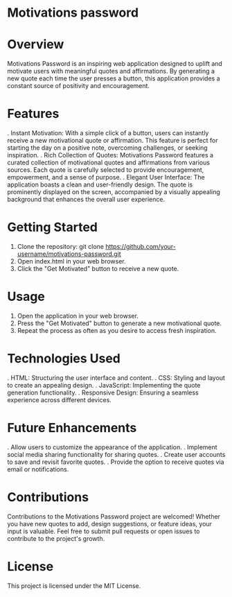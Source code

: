 # Motivations password

# Overview

Motivations Password is an inspiring web application designed to uplift and motivate users with meaningful quotes and affirmations. By generating a new quote each time the user presses a button, this application provides a constant source of positivity and encouragement.

# Features

. Instant Motivation:
With a simple click of a button, users can instantly receive a new motivational quote or affirmation. This feature is perfect for starting the day on a positive note, overcoming challenges, or seeking inspiration.
. Rich Collection of Quotes: 
Motivations Password features a curated collection of motivational quotes and affirmations from various sources. Each quote is carefully selected to provide encouragement, empowerment, and a sense of purpose.
. Elegant User Interface: 
The application boasts a clean and user-friendly design. The quote is prominently displayed on the screen, accompanied by a visually appealing background that enhances the overall user experience.

# Getting Started

1. Clone the repository: git clone https://github.com/your-username/motivations-password.git
2. Open index.html in your web browser.
3. Click the "Get Motivated" button to receive a new quote.

# Usage

1. Open the application in your web browser.
2. Press the "Get Motivated" button to generate a new motivational quote.
3. Repeat the process as often as you desire to access fresh inspiration.

# Technologies Used

. HTML: Structuring the user interface and content.
. CSS: Styling and layout to create an appealing design.
. JavaScript: Implementing the quote generation functionality.
. Responsive Design: Ensuring a seamless experience across different devices.

# Future Enhancements

. Allow users to customize the appearance of the application.
. Implement social media sharing functionality for sharing quotes.
. Create user accounts to save and revisit favorite quotes.
. Provide the option to receive quotes via email or notifications.

# Contributions

Contributions to the Motivations Password project are welcomed! Whether you have new quotes to add, design suggestions, or feature ideas, your input is valuable. Feel free to submit pull requests or open issues to contribute to the project's growth.

# License

This project is licensed under the MIT License.
